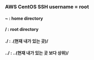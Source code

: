 ### AWS CentOS SSH username = root

#### ~ : home directory
#### / : root directory
#### ./ : .(현재 내가 있는 곳)/
#### ../ : ..(현재 내가 있는 곳 보다 상위)/
